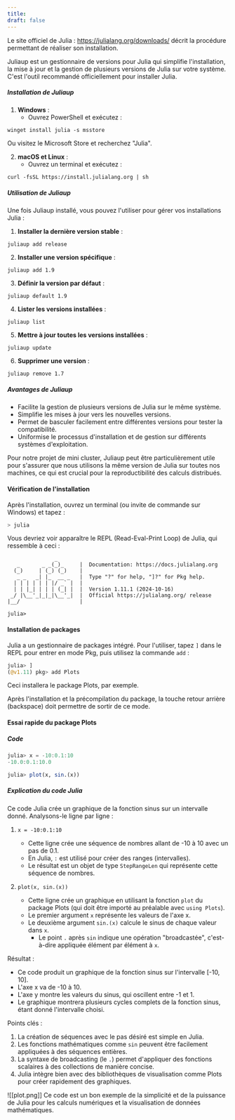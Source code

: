 ```yaml
---
title: 
draft: false
---
```

Le site officiel de Julia : https://julialang.org/downloads/ décrit la procédure permettant de réaliser son installation.

Juliaup est un gestionnaire de versions pour Julia qui simplifie l'installation, la mise à jour et la gestion de plusieurs versions de Julia sur votre système. C'est l'outil recommandé officiellement pour installer Julia.
##### Installation de Juliaup

1. **Windows** :
   - Ouvrez PowerShell et exécutez :
```
winget install julia -s msstore
```
   Ou visitez le Microsoft Store et recherchez "Julia".

2. **macOS et Linux** :
   - Ouvrez un terminal et exécutez :
```
curl -fsSL https://install.julialang.org | sh
```

##### Utilisation de Juliaup

Une fois Juliaup installé, vous pouvez l'utiliser pour gérer vos installations Julia :

1. **Installer la dernière version stable** :
```
juliaup add release
```

2. **Installer une version spécifique** :
```
juliaup add 1.9
```

3. **Définir la version par défaut** :
```
juliaup default 1.9
```

4. **Lister les versions installées** :
```
juliaup list
```

5. **Mettre à jour toutes les versions installées** :
```
juliaup update
```

6. **Supprimer une version** :
```
juliaup remove 1.7
```

##### Avantages de Juliaup

- Facilite la gestion de plusieurs versions de Julia sur le même système.
- Simplifie les mises à jour vers les nouvelles versions.
- Permet de basculer facilement entre différentes versions pour tester la compatibilité.
- Uniformise le processus d'installation et de gestion sur différents systèmes d'exploitation.

Pour notre projet de mini cluster, Juliaup peut être particulièrement utile pour s'assurer que nous utilisons la même version de Julia sur toutes nos machines, ce qui est crucial pour la reproductibilité des calculs distribués.

#### Vérification de l'installation

Après l'installation, ouvrez un terminal (ou invite de commande sur Windows) et tapez :

```bash
> julia
```

Vous devriez voir apparaître le REPL (Read-Eval-Print Loop) de Julia, qui ressemble à ceci :

```
               _
   _       _ _(_)_     |  Documentation: https://docs.julialang.org
  (_)     | (_) (_)    |
   _ _   _| |_  __ _   |  Type "?" for help, "]?" for Pkg help.
  | | | | | | |/ _` |  |
  | | |_| | | | (_| |  |  Version 1.11.1 (2024-10-16)
 _/ |\__'_|_|_|\__'_|  |  Official https://julialang.org/ release
|__/                   |

julia>
```

#### Installation de packages

Julia a un gestionnaire de packages intégré. Pour l'utiliser, tapez `]` dans le REPL pour entrer en mode Pkg, puis utilisez la commande `add` :

```julia
julia> ]
(@v1.11) pkg> add Plots
```

Ceci installera le package Plots, par exemple.

Après l'installation et la précompilation du package, la touche retour arrière (backspace) doit permettre de sortir de ce mode.
#### Essai rapide du package Plots

##### Code
```julia
julia> x = -10:0.1:10
-10.0:0.1:10.0

julia> plot(x, sin.(x))
```
##### Explication du code Julia

Ce code Julia crée un graphique de la fonction sinus sur un intervalle donné. Analysons-le ligne par ligne :

1. `x = -10:0.1:10`
   - Cette ligne crée une séquence de nombres allant de -10 à 10 avec un pas de 0.1.
   - En Julia, `:` est utilisé pour créer des ranges (intervalles).
   - Le résultat est un objet de type `StepRangeLen` qui représente cette séquence de nombres.

2. `plot(x, sin.(x))`
   - Cette ligne crée un graphique en utilisant la fonction `plot` du package Plots (qui doit être importé au préalable avec `using Plots`).
   - Le premier argument `x` représente les valeurs de l'axe x.
   - Le deuxième argument `sin.(x)` calcule le sinus de chaque valeur dans `x`.
     - Le point `.` après `sin` indique une opération "broadcastée", c'est-à-dire appliquée élément par élément à `x`.

Résultat :
- Ce code produit un graphique de la fonction sinus sur l'intervalle [-10, 10].
- L'axe x va de -10 à 10.
- L'axe y montre les valeurs du sinus, qui oscillent entre -1 et 1.
- Le graphique montrera plusieurs cycles complets de la fonction sinus, étant donné l'intervalle choisi.

Points clés :
1. La création de séquences avec le pas désiré est simple en Julia.
2. Les fonctions mathématiques comme `sin` peuvent être facilement appliquées à des séquences entières.
3. La syntaxe de broadcasting (le `.`) permet d'appliquer des fonctions scalaires à des collections de manière concise.
4. Julia intègre bien avec des bibliothèques de visualisation comme Plots pour créer rapidement des graphiques.

![[plot.png]]
Ce code est un bon exemple de la simplicité et de la puissance de Julia pour les calculs numériques et la visualisation de données mathématiques.